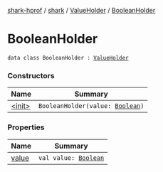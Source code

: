 [shark-hprof](../../../index.md) / [shark](../../index.md) / [ValueHolder](../index.md) / [BooleanHolder](./index.md)

# BooleanHolder

`data class BooleanHolder : `[`ValueHolder`](../index.md)

### Constructors

| Name | Summary |
|---|---|
| [&lt;init&gt;](-init-.md) | `BooleanHolder(value: `[`Boolean`](https://kotlinlang.org/api/latest/jvm/stdlib/kotlin/-boolean/index.html)`)` |

### Properties

| Name | Summary |
|---|---|
| [value](value.md) | `val value: `[`Boolean`](https://kotlinlang.org/api/latest/jvm/stdlib/kotlin/-boolean/index.html) |
